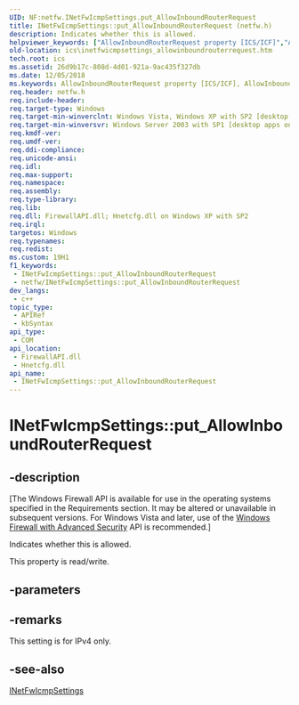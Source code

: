 ```yaml
---
UID: NF:netfw.INetFwIcmpSettings.put_AllowInboundRouterRequest
title: INetFwIcmpSettings::put_AllowInboundRouterRequest (netfw.h)
description: Indicates whether this is allowed.
helpviewer_keywords: ["AllowInboundRouterRequest property [ICS/ICF]","AllowInboundRouterRequest property [ICS/ICF]","INetFwIcmpSettings interface","INetFwIcmpSettings interface [ICS/ICF]","AllowInboundRouterRequest property","INetFwIcmpSettings.AllowInboundRouterRequest","INetFwIcmpSettings.put_AllowInboundRouterRequest","INetFwIcmpSettings::AllowInboundRouterRequest","INetFwIcmpSettings::get_AllowInboundRouterRequest","INetFwIcmpSettings::put_AllowInboundRouterRequest","ics.inetfwicmpsettings_allowinboundrouterrequest","netfw/INetFwIcmpSettings::AllowInboundRouterRequest","netfw/INetFwIcmpSettings::get_AllowInboundRouterRequest","netfw/INetFwIcmpSettings::put_AllowInboundRouterRequest","put_AllowInboundRouterRequest"]
old-location: ics\inetfwicmpsettings_allowinboundrouterrequest.htm
tech.root: ics
ms.assetid: 26d9b17c-808d-4d01-921a-9ac435f327db
ms.date: 12/05/2018
ms.keywords: AllowInboundRouterRequest property [ICS/ICF], AllowInboundRouterRequest property [ICS/ICF],INetFwIcmpSettings interface, INetFwIcmpSettings interface [ICS/ICF],AllowInboundRouterRequest property, INetFwIcmpSettings.AllowInboundRouterRequest, INetFwIcmpSettings.put_AllowInboundRouterRequest, INetFwIcmpSettings::AllowInboundRouterRequest, INetFwIcmpSettings::get_AllowInboundRouterRequest, INetFwIcmpSettings::put_AllowInboundRouterRequest, ics.inetfwicmpsettings_allowinboundrouterrequest, netfw/INetFwIcmpSettings::AllowInboundRouterRequest, netfw/INetFwIcmpSettings::get_AllowInboundRouterRequest, netfw/INetFwIcmpSettings::put_AllowInboundRouterRequest, put_AllowInboundRouterRequest
req.header: netfw.h
req.include-header: 
req.target-type: Windows
req.target-min-winverclnt: Windows Vista, Windows XP with SP2 [desktop apps only]
req.target-min-winversvr: Windows Server 2003 with SP1 [desktop apps only]
req.kmdf-ver: 
req.umdf-ver: 
req.ddi-compliance: 
req.unicode-ansi: 
req.idl: 
req.max-support: 
req.namespace: 
req.assembly: 
req.type-library: 
req.lib: 
req.dll: FirewallAPI.dll; Hnetcfg.dll on Windows XP with SP2
req.irql: 
targetos: Windows
req.typenames: 
req.redist: 
ms.custom: 19H1
f1_keywords:
 - INetFwIcmpSettings::put_AllowInboundRouterRequest
 - netfw/INetFwIcmpSettings::put_AllowInboundRouterRequest
dev_langs:
 - c++
topic_type:
 - APIRef
 - kbSyntax
api_type:
 - COM
api_location:
 - FirewallAPI.dll
 - Hnetcfg.dll
api_name:
 - INetFwIcmpSettings::put_AllowInboundRouterRequest
---
```


# INetFwIcmpSettings::put_AllowInboundRouterRequest


## -description

<p class="CCE_Message">[The Windows Firewall API is available for use in the operating systems specified in the Requirements section. It may be altered or unavailable in subsequent versions. For Windows Vista and later, use of the <a href="/previous-versions/windows/desktop/ics/windows-firewall-advanced-security-start-page">Windows Firewall with Advanced Security</a> API is recommended.]

Indicates whether this is allowed.

This property is read/write.

## -parameters

## -remarks

This setting is  for IPv4 only.

## -see-also

<a href="/previous-versions/windows/desktop/api/netfw/nn-netfw-inetfwicmpsettings">INetFwIcmpSettings</a>

